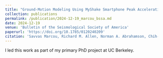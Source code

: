 ```yaml
---
title: "Ground-Motion Modeling Using MyShake Smartphone Peak Acceleration Data"
collection: publications
permalink: /publication/2024-12-19_marcou_bssa.md
date: 2024-12-19
venue: 'Bulletin of the Seismological Society of America'
paperurl: 'https://doi.org/10.1785/0120240209'
citation: 'Savvas Marcou, Richard M. Allen, Norman A. Abrahamson, Chih‐Hsuan Sung; Ground‐Motion Modeling Using MyShake Smartphone Peak Acceleration Data. Bulletin of the Seismological Society of America 2024.'
---
```


I led this work as part of my primary PhD project at UC Berkeley.

